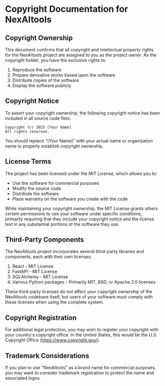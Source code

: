 # Copyright Documentation for NexAItools

## Copyright Ownership

This document confirms that all copyright and intellectual property rights for the NexAItools project are assigned to you as the project owner. As the copyright holder, you have the exclusive rights to:

1. Reproduce the software
2. Prepare derivative works based upon the software
3. Distribute copies of the software
4. Display the software publicly

## Copyright Notice

To assert your copyright ownership, the following copyright notice has been included in all source code files:

```
Copyright (c) 2025 [Your Name]
All rights reserved.
```

You should replace "[Your Name]" with your actual name or organization name to properly establish copyright ownership.

## License Terms

The project has been licensed under the MIT License, which allows you to:

- Use the software for commercial purposes
- Modify the source code
- Distribute the software
- Place warranty on the software you create with the code

While maintaining your copyright ownership, the MIT License grants others certain permissions to use your software under specific conditions, primarily requiring that they include your copyright notice and the license text in any substantial portions of the software they use.

## Third-Party Components

The NexAItools project incorporates several third-party libraries and components, each with their own licenses:

1. React - MIT License
2. FastAPI - MIT License
3. SQLAlchemy - MIT License
4. Various Python packages - Primarily MIT, BSD, or Apache 2.0 licenses

These third-party licenses do not affect your copyright ownership of the NexAItools codebase itself, but users of your software must comply with these licenses when using the complete system.

## Copyright Registration

For additional legal protection, you may wish to register your copyright with your country's copyright office. In the United States, this would be the U.S. Copyright Office (https://www.copyright.gov/).

## Trademark Considerations

If you plan to use "NexAItools" as a brand name for commercial purposes, you may want to consider trademark registration to protect the name and associated logos.
